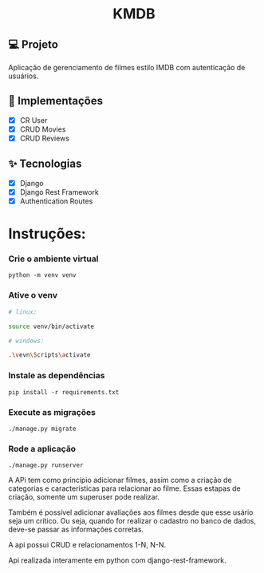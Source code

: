 <h1 align="center">
KMDB
</h1>

## 💻 Projeto

Aplicação de gerenciamento de filmes estilo IMDB com autenticação de usuários.

## 🔨 Implementações

- [x] CR User
- [x] CRUD Movies
- [x] CRUD Reviews

## ✨ Tecnologias

- [x] Django
- [x] Django Rest Framework
- [x] Authentication Routes

# Instruções:
 
### Crie o ambiente virtual
```
python -m venv venv
```
### Ative o venv
```bash
# linux: 

source venv/bin/activate

```

```bash
# windows: 

.\vevn\Scripts\activate

```

### Instale as dependências 
```
pip install -r requirements.txt
```
### Execute as migrações
```
./manage.py migrate
```
### Rode a aplicação
```
./manage.py runserver
```



A APi tem como princípio adicionar filmes, assim como a criação de categorias e características para relacionar ao filme. Essas estapas de criação, somente um superuser pode realizar. 

Também é possível adicionar avaliações aos filmes desde que esse usário seja um crítico. Ou seja, quando for realizar o cadastro no banco de dados, deve-se passar as informações corretas.

A api possui CRUD e relacionamentos 1-N, N-N.

Api realizada interamente em python com django-rest-framework.
